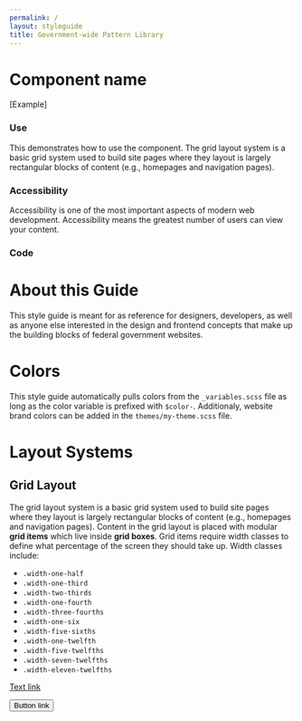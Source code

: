 ```yaml
---
permalink: /
layout: styleguide
title: Government-wide Pattern Library
---
```


# Component name

[Example]

<div class="grid-box">
  <div class="grid-item width-one-half annotation">
    <h3>Use</h3>
    <p>This demonstrates how to use the component. The grid layout system is a basic grid system used to build site pages where they layout is largely rectangular blocks of content (e.g., homepages and navigation pages).</p>
  </div>
  <div class="grid-item width-one-half annotation">
    <h3>Accessibility</h3>
    <p>Accessibility is one of the most important aspects of modern web development. Accessibility means the greatest number of users can view your content.</p>
  </div>  
</div> 

### Code 

# About this Guide

This style guide is meant for as reference for designers, developers, as well as anyone else interested in the design and frontend concepts that make up the building blocks of federal government websites.

# Colors

This style guide automatically pulls colors from the `_variables.scss` file as long as the color variable is prefixed with `$color-`. Additionaly, website brand colors can be added in the `themes/my-theme.scss` file.

# Layout Systems

## Grid Layout

The grid layout system is a basic grid system used to build site pages where they layout is largely rectangular blocks of content (e.g., homepages and navigation pages). Content in the grid layout is placed with modular **grid items** which live inside **grid boxes**. Grid items require width classes to define what percentage of the screen they should take up. Width classes include:

- `.width-one-half`
- `.width-one-third`
- `.width-two-thirds`
- `.width-one-fourth`
- `.width-three-fourths`
- `.width-one-six`
- `.width-five-sixths`
- `.width-one-twelfth`
- `.width-five-twelfths`  
- `.width-seven-twelfths`
- `.width-eleven-twelfths`

<a href="#">Text link</a>

<button type="button">Button link</button>
